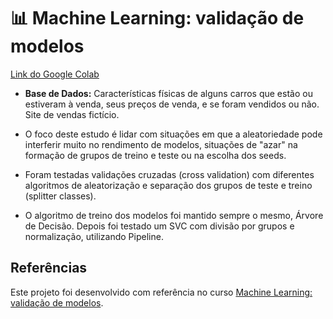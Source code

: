 # :bar_chart: Machine Learning: validação de modelos

[Link do Google Colab](https://colab.research.google.com/drive/15ibd-svawLuSqctiV9153p4tvtfPCv1A?usp=sharing)

* **Base de Dados:** Características físicas de alguns carros que estão ou estiveram à venda, seus preços de venda, e se foram vendidos ou não. Site de vendas fictício.

* O foco deste estudo é lidar com situações em que a aleatoriedade pode interferir muito no rendimento de modelos, situações de "azar" na formação de grupos de treino e teste ou na escolha dos seeds.

* Foram testadas validações cruzadas (cross validation) com diferentes algoritmos de aleatorização e separação dos grupos de teste e treino (splitter classes).

* O algoritmo de treino dos modelos foi mantido sempre o mesmo, Árvore de Decisão. Depois foi testado um SVC com divisão por grupos e normalização, utilizando Pipeline.

## Referências

Este projeto foi desenvolvido com referência no curso [Machine Learning: validação de modelos](https://cursos.alura.com.br/course/machine-learning-validando-modelos).
